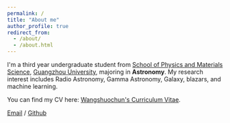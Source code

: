 ```yaml
---
permalink: /
title: "About me"
author_profile: true
redirect_from: 
  - /about/
  - /about.html
---
```


I'm a third year undergraduate student from [School of Physics and Materials Science](https://spee.gzhu.edu.cn), [Guangzhou University](https://www.gzhu.edu.cn), majoring in **Astronomy**. My research interest includes Radio Astronomy, Gamma Astronomy, Galaxy, blazars, and  machine learning.


You can find my CV here: [Wangshuochun's Curriculum Vitae](../files/Wangshuochun_s_CV.pdf).

[Email](mailto:wangsc@gzhu.edu.cn) / [Github](https://github.com/wangshuochun)  
